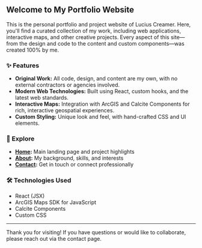 ## Welcome to My Portfolio Website

This is the personal portfolio and project website of Lucius Creamer. Here, you'll find a curated collection of my work, including web applications, interactive maps, and other creative projects. Every aspect of this site—from the design and code to the content and custom components—was created 100% by me.

### ✨ Features
- **Original Work:** All code, design, and content are my own, with no external contractors or agencies involved.
- **Modern Web Technologies:** Built using React, custom hooks, and the latest web standards.
- **Interactive Maps:** Integration with ArcGIS and Calcite Components for rich, interactive geospatial experiences.
- **Custom Styling:** Unique look and feel, with hand-crafted CSS and UI elements.

### 🚀 Explore
- **[Home](index.html):** Main landing page and project highlights
- **[About](about.html):** My background, skills, and interests
- **[Contact](contact.html):** Get in touch or connect professionally

### 🛠️ Technologies Used
- React (JSX)
- ArcGIS Maps SDK for JavaScript
- Calcite Components
- Custom CSS

---

Thank you for visiting! If you have questions or would like to collaborate, please reach out via the contact page.
